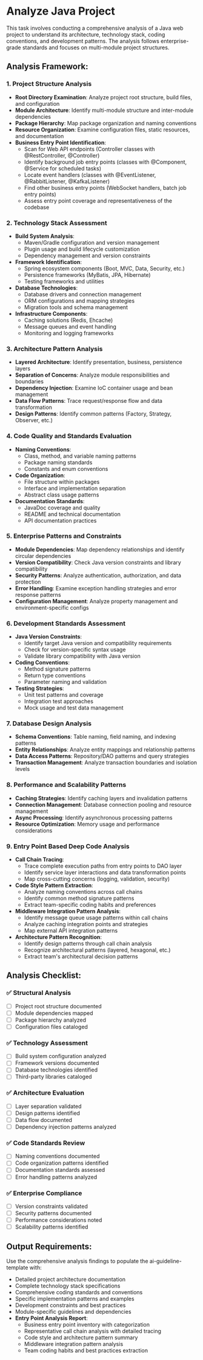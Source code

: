 # Analyze Java Project

This task involves conducting a comprehensive analysis of a Java web project to understand its architecture, technology stack, coding conventions, and development patterns. The analysis follows enterprise-grade standards and focuses on multi-module project structures.

## Analysis Framework:

### 1. **Project Structure Analysis**

- **Root Directory Examination**: Analyze project root structure, build files, and configuration
- **Module Architecture**: Identify multi-module structure and inter-module dependencies
- **Package Hierarchy**: Map package organization and naming conventions
- **Resource Organization**: Examine configuration files, static resources, and documentation
- **Business Entry Point Identification**:
  - Scan for Web API endpoints (Controller classes with @RestController, @Controller)
  - Identify background job entry points (classes with @Component, @Service for scheduled tasks)
  - Locate event handlers (classes with @EventListener, @RabbitListener, @KafkaListener)
  - Find other business entry points (WebSocket handlers, batch job entry points)
  - Assess entry point coverage and representativeness of the codebase

### 2. **Technology Stack Assessment**

- **Build System Analysis**:
  - Maven/Gradle configuration and version management
  - Plugin usage and build lifecycle customization
  - Dependency management and version constraints
- **Framework Identification**:
  - Spring ecosystem components (Boot, MVC, Data, Security, etc.)
  - Persistence frameworks (MyBatis, JPA, Hibernate)
  - Testing frameworks and utilities
- **Database Technologies**:
  - Database drivers and connection management
  - ORM configurations and mapping strategies
  - Migration tools and schema management
- **Infrastructure Components**:
  - Caching solutions (Redis, Ehcache)
  - Message queues and event handling
  - Monitoring and logging frameworks

### 3. **Architecture Pattern Analysis**

- **Layered Architecture**: Identify presentation, business, persistence layers
- **Separation of Concerns**: Analyze module responsibilities and boundaries
- **Dependency Injection**: Examine IoC container usage and bean management
- **Data Flow Patterns**: Trace request/response flow and data transformation
- **Design Patterns**: Identify common patterns (Factory, Strategy, Observer, etc.)

### 4. **Code Quality and Standards Evaluation**

- **Naming Conventions**:
  - Class, method, and variable naming patterns
  - Package naming standards
  - Constants and enum conventions
- **Code Organization**:
  - File structure within packages
  - Interface and implementation separation
  - Abstract class usage patterns
- **Documentation Standards**:
  - JavaDoc coverage and quality
  - README and technical documentation
  - API documentation practices

### 5. **Enterprise Patterns and Constraints**

- **Module Dependencies**: Map dependency relationships and identify circular dependencies
- **Version Compatibility**: Check Java version constraints and library compatibility
- **Security Patterns**: Analyze authentication, authorization, and data protection
- **Error Handling**: Examine exception handling strategies and error response patterns
- **Configuration Management**: Analyze property management and environment-specific configs

### 6. **Development Standards Assessment**

- **Java Version Constraints**:
  - Identify target Java version and compatibility requirements
  - Check for version-specific syntax usage
  - Validate library compatibility with Java version
- **Coding Conventions**:
  - Method signature patterns
  - Return type conventions
  - Parameter naming and validation
- **Testing Strategies**:
  - Unit test patterns and coverage
  - Integration test approaches
  - Mock usage and test data management

### 7. **Database Design Analysis**

- **Schema Conventions**: Table naming, field naming, and indexing patterns
- **Entity Relationships**: Analyze entity mappings and relationship patterns
- **Data Access Patterns**: Repository/DAO patterns and query strategies
- **Transaction Management**: Analyze transaction boundaries and isolation levels

### 8. **Performance and Scalability Patterns**

- **Caching Strategies**: Identify caching layers and invalidation patterns
- **Connection Management**: Database connection pooling and resource management
- **Async Processing**: Identify asynchronous processing patterns
- **Resource Optimization**: Memory usage and performance considerations

### 9. **Entry Point Based Deep Code Analysis**

- **Call Chain Tracing**:
  - Trace complete execution paths from entry points to DAO layer
  - Identify service layer interactions and data transformation points
  - Map cross-cutting concerns (logging, validation, security)
- **Code Style Pattern Extraction**:
  - Analyze naming conventions across call chains
  - Identify common method signature patterns
  - Extract team-specific coding habits and preferences
- **Middleware Integration Pattern Analysis**:
  - Identify message queue usage patterns within call chains
  - Analyze caching integration points and strategies
  - Map external API integration patterns
- **Architecture Pattern Recognition**:
  - Identify design patterns through call chain analysis
  - Recognize architectural patterns (layered, hexagonal, etc.)
  - Extract team's architectural decision patterns

## Analysis Checklist:

### ✅ **Structural Analysis**

- [ ] Project root structure documented
- [ ] Module dependencies mapped
- [ ] Package hierarchy analyzed
- [ ] Configuration files cataloged

### ✅ **Technology Assessment**

- [ ] Build system configuration analyzed
- [ ] Framework versions documented
- [ ] Database technologies identified
- [ ] Third-party libraries cataloged

### ✅ **Architecture Evaluation**

- [ ] Layer separation validated
- [ ] Design patterns identified
- [ ] Data flow documented
- [ ] Dependency injection patterns analyzed

### ✅ **Code Standards Review**

- [ ] Naming conventions documented
- [ ] Code organization patterns identified
- [ ] Documentation standards assessed
- [ ] Error handling patterns analyzed

### ✅ **Enterprise Compliance**

- [ ] Version constraints validated
- [ ] Security patterns documented
- [ ] Performance considerations noted
- [ ] Scalability patterns identified

## Output Requirements:

Use the comprehensive analysis findings to populate the ai-guideline-template with:

- Detailed project architecture documentation
- Complete technology stack specifications
- Comprehensive coding standards and conventions
- Specific implementation patterns and examples
- Development constraints and best practices
- Module-specific guidelines and dependencies
- **Entry Point Analysis Report**:
  - Business entry point inventory with categorization
  - Representative call chain analysis with detailed tracing
  - Code style and architecture pattern summary
  - Middleware integration pattern analysis
  - Team coding habits and best practices extraction
